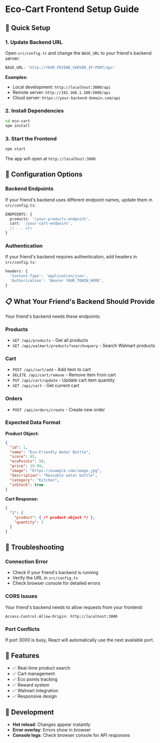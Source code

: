 # Eco-Cart Frontend Setup Guide

## 🚀 Quick Setup

### 1. Update Backend URL
Open `src/config.ts` and change the `BASE_URL` to your friend's backend server:

```typescript
BASE_URL: 'http://YOUR_FRIEND_SERVER_IP:PORT/api'
```

**Examples:**
- Local development: `http://localhost:3000/api`
- Remote server: `http://192.168.1.100:5000/api`
- Cloud server: `https://your-backend-domain.com/api`

### 2. Install Dependencies
```bash
cd eco-cart
npm install
```

### 3. Start the Frontend
```bash
npm start
```

The app will open at `http://localhost:3000`

## 🔧 Configuration Options

### Backend Endpoints
If your friend's backend uses different endpoint names, update them in `src/config.ts`:

```typescript
ENDPOINTS: {
  products: '/your-products-endpoint',
  cart: '/your-cart-endpoint',
  // ... etc
}
```

### Authentication
If your friend's backend requires authentication, add headers in `src/config.ts`:

```typescript
headers: {
  'Content-Type': 'application/json',
  'Authorization': 'Bearer YOUR_TOKEN_HERE',
}
```

## 📋 What Your Friend's Backend Should Provide

Your friend's backend needs these endpoints:

### Products
- `GET /api/products` - Get all products
- `GET /api/walmart/products?search=query` - Search Walmart products

### Cart
- `POST /api/cart/add` - Add item to cart
- `DELETE /api/cart/remove` - Remove item from cart  
- `PUT /api/cart/update` - Update cart item quantity
- `GET /api/cart` - Get current cart

### Orders
- `POST /api/orders/create` - Create new order

### Expected Data Format

**Product Object:**
```json
{
  "id": 1,
  "name": "Eco-Friendly Water Bottle",
  "score": 85,
  "ecoPoints": 50,
  "price": 19.99,
  "image": "https://example.com/image.jpg",
  "description": "Reusable water bottle",
  "category": "Kitchen",
  "inStock": true
}
```

**Cart Response:**
```json
{
  "1": {
    "product": { /* product object */ },
    "quantity": 2
  }
}
```

## 🐛 Troubleshooting

### Connection Error
- Check if your friend's backend is running
- Verify the URL in `src/config.ts`
- Check browser console for detailed errors

### CORS Issues
Your friend's backend needs to allow requests from your frontend:
```
Access-Control-Allow-Origin: http://localhost:3000
```

### Port Conflicts
If port 3000 is busy, React will automatically use the next available port.

## 📱 Features

- ✅ Real-time product search
- ✅ Cart management
- ✅ Eco points tracking
- ✅ Reward system
- ✅ Walmart integration
- ✅ Responsive design

## 🔄 Development

- **Hot reload**: Changes appear instantly
- **Error overlay**: Errors show in browser
- **Console logs**: Check browser console for API responses 